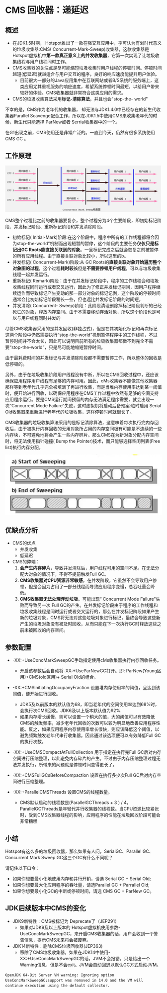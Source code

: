 # CMS 回收器：递延迟

## 概述

- 在JDK1.5时期， Hotspot推出了一款在强交互应用中，乎可认为有划时代意义的垃圾收集器:CMS( Concurrent-Mark-Sweep)收集器，这款收集器是 Hotspot虚拟机中**第一款真正意义上的并发收集器**，它第一次实现了让垃圾收集线程与用户线程同时工作。
- CMS收集器的关注点是尽可能缩短垃圾收集时用户线程的停顿时间。停顿时间越短(低延迟)就越适合与用户交互的程序，良好的响应速度能提升用户体验。
  - 目前很大一部分的Java应用集中在互联网站或者B/S系统的服务端上，这类应用尤其重视服务的响应速度，希望系统停顿时间最短，以给用户带来较好的体验。CMS收集器就非常符合这类应用的需求。
- CMS的垃圾收集算法采用**标记-清除算法**，并且也会"stop-the- world"

不幸的是，CMS作为老年代的收集器， 却无法与JDK1.4.0中已经存在的新生代收集器Parallel Scavenge配合工作，所以在JDK1.5中使用CMS来收集老年代的时候，新生代只能选择 ParNew或者 Serrial收集器中的一个。

在G1出现之前，CMS使用还是非常广泛的。一直到今天，仍然有很多系统使用 CMS GC 。

## 工作原理

![image-20210305152342659](img/CMSGC/image-20210305152342659.png)

CMS整个过程比之前的收集器要复杂，整个过程分为4个主要阶段，即初始标记阶段、并发标记阶段、重新标记阶段和并发清除阶段。

- 初始标记( Initial-Mark)阶段:在这个阶段中，程序中所有的工作线程都将会因为stop-the-world”机制而出现短暂的暂停，这个阶段的主要任务**仅仅只是标记出GC Roots能直接关联到的对象**。一旦标记完成之后就会恢复之前被暂停的所有应用线程。由于直接关联对象比较小，所以这里的b。
- 并发标记( Concurrent-Mark)阶段:从 GC Roots的**直接关联对象开始遍历整个对象图的过程**，这个过程**耗时较长**但是**不需要停顿用户线程**，可以与垃圾收集线程一起并发运行。
- 重新标记( Remark)阶段：由于在并发标记阶段中，程序的工作线程会和垃圾收集线程同时运行或者交叉运行，因此为了修正并发标记期间，因用户程序继续运作而导致标记产生变动的那一部分对象的标记记剥，这个阶段的停顿时间通常会比初始标记阶段稍长一些，但也远比并发标记阶段的时间短。
- 并发清除( Concurrent- Sweep)阶段：此阶段清理删除掉标记阶段判断的已经死亡的对象，释放内存空间。由于不需要移动存活对象，所以这个阶段也是可以与用户线程同时并发的 



尽管CMS收集器采用的是并发回收(非独占式)，但是在其初始化标记和再次标记这两个阶段中仍然需要执行“stop-the-world”机制暂停程序中的工作线程，不过暂停时间并不会太长，因此可以说明目前所有的垃圾收集器都做不到完全不需要“stop-the-world”，只是尽可能地缩短暂停时间。

由于最耗费时间的并发标记与并发清除阶段都不需要暂停工作，所以整体的回收是低停顿的。

另外，由于在垃圾收集阶段用户线程没有中断，所以在CMS回收过程中，还应该确保应用程序用户线程有足够的内存可用。因此，cMs收集器不能像其他收集器那样等到老年代几乎完全被填满了再进行收集，而是当堆内存使用率达到某一阈值时，便开始进行回收，以确保应用程序在CMS工作过程中依然有足够的空间支持应用程序运行。要是CMS运行期间预留的内存无法满足程序需要，就会出现一次“Concurrent Mode Failure”失败，这时虚拟机将启动后备预案:临时启用 Serial Old收集器来重新进行老年代的垃圾收集，这样停顿时间就很长了。

CMS收集器的垃圾收集算法采用的是标记清除算法，这意味着每次执行完内存回收后，由于被执行内存回收的无用对象所占用的内存空间极有可能是不连续的一些内存块，不可避免地将会产生一些内存碎片。那么CMS在为新对象分配内存空间时，将无法使用指针碰撞( Bump the Pointer)技术，而只能够选择空闲列表(Free list)执行内存分配。

![image-20210305153539060](img/CMSGC/image-20210305153539060.png)



## 优缺点分析

- CMS的优点
  - 并发收集
  - 低延迟
- CMS的弊端：
  1. **会产生内存碎片**，导致并发清除后，用户线程可用的空间不足。在无法分配大对象的情况下，不得不提前触发Full GC。
  2. **CMS收集器对CPU资源非常敏感**。在并发阶段，它虽然不会导致用户停顿，但是会因为占用了一部分线程而导致应用程序变慢，总吞吐量会降低。
  3. **CMS收集器无法处理浮动垃圾**。可能出现“ Concurrent Mode Failure"失败而导致另一次 Full GC的产生。在并发标记阶段由于程序的工作线程和垃圾收集线程是同时运行或者交叉运行的，那么在并发标记阶段如果产生新的垃圾对象，CMS将无法对这些垃圾对象进行标记，最终会导致这些新产生的垃圾对象没有被及时回收，从而只能在下一次执行GC时释放这些之前未被回收的内存空间。

## 参数配置

- -XX:+UseConcMarkSweepGC手动指定使用cMs收集器执行内存回收任务。
  - 开启该参数后会自动将-XX:+UseParNewGC打开。即: ParNew(Young区用)+CMS(old区用)+ Serial Old的组合。
- -XX:+CMSlnitiatingOccupanyFraction 设置堆内存使用率的阈值，旦达到该阈值，便开始进行回收。
  - JDK5及以前版本的默认值为68，即当老年代的空间使用率达到68%时，会执行次CMS回收。JDK6及以上版本默认值为92%.
  - 如果内存增长缓慢，则可以设置一个稍大的值，大的阈值可以有效降低CMS的触发频率，减少老年代回收的次数可以较为明显地改善应用程序性能。反之，如果应用程序内存使用率增长很快，则应该降低这个阈值，以避免频繁触发老年代串行收集器。因此通过该选项便可以有效降低Full GC的执行次数。

- -XX:+UseCMSCompactAtFullCollection 用于指定在执行完Full GC后对内存空间进行压缩整理，以此避免内存碎片的产生。不过由于内存压缩整理过程无法并发执行，所带来的问题就是停顿时间变得更长了。
- -XX:+CMSFullGCsBeforeCompaction 设置在执行多少次Full GC后对内存空间进行压缩整理。
- -XX:+ParallelCMSThreads 设置CMS的线程数量。
  - CMS默认启动的线程数是(ParallelGCThreads + 3 ) / 4，ParallelGCThreads是年轻代并行收集器的线程数。当CPU资源比较紧张时，受到CMS收集器线程的影响，应用程序的性能在垃圾回收阶段可能会非常糟糕



## 小结

Hotspot有这么多的垃圾回收器，那么如果有人问，SerialGC、Parallel GC、 Concurrent Mark Sweep GC这三个GC有什么不同呢？

请记住以下口令：

- 如果你想要最小化地使用内存和并行开销，请选 Serial GC + Serial Old;
- 如果你想要最大化应用程序的吞吐量，请选Parallel GC + Parrallel Old;
- 如果你想要最小化GC的中断或停顿时间，请选 CMS GC + ParNew GC。

## JDK后续版本中CMS的变化

- JDK9新特性：CMS被标记为 Deprecate了（JEP291）
  - 如果对JDK9及以上版本的 Hotspot虚拟机使用参数-UseConcMarkSweepGC，来开启CMS收集器的话，用户会收到一个警告信息，提示CMS未来将会被废弃。
- JDK14新特性：删除CMS垃圾回收器(JEP363)
  - 移除了CMS垃圾收集器，如果在JDK14中使用-XX:+UseConcMarkSweepGC的话，JVM不会报错，只是给出一个Warning信息，但是不会exit。JVM会自动回退以默认GC方式启动JVM。

`OpenJDK 64-Bit Server VM warning: Ignoring option UseConcMarkSweepGC;support was removed in 14.0 and the VM will continue execution using the default collector.`

 